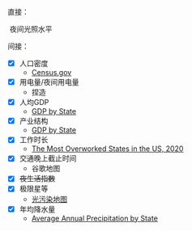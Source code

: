 直接：

​	夜间光照水平

间接：

- [x] 人口密度
  - [Census.gov](https://www.census.gov/data/tables/time-series/dec/density-data-text.html)
- [x] 用电量/夜间用电量
  - 捏造
- [x] 人均GDP
  - [GDP by State](https://www.bea.gov/data/gdp/gdp-state)
- [x] 产业结构
  - [GDP by State](https://www.bea.gov/data/gdp/gdp-state)
- [x] 工作时长
  - [The Most Overworked States in the US, 2020](https://www.business.org/hr/workforce-management/most-overworked-states/)
- [x] 交通晚上截止时间
  - 谷歌地图
- [x] ~~夜生活指数~~
- [x] 极限星等
  - [光污染地图](https://darkmap.cn/)
- [x] 年均降水量
  - [Average Annual Precipitation by State](https://www.currentresults.com/Weather/US/average-annual-state-precipitation.php)

